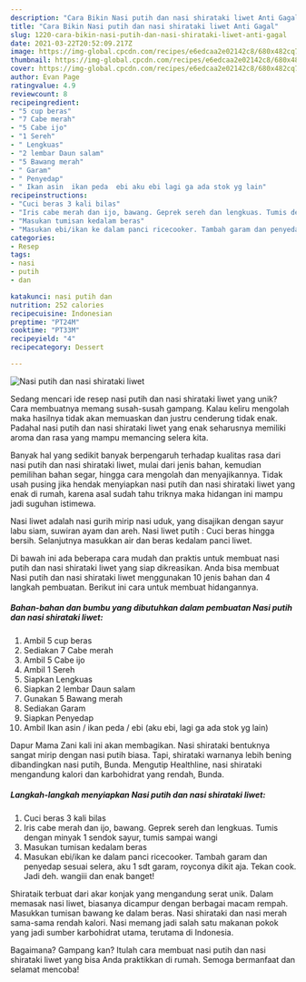 ```yaml
---
description: "Cara Bikin Nasi putih dan nasi shirataki liwet Anti Gagal"
title: "Cara Bikin Nasi putih dan nasi shirataki liwet Anti Gagal"
slug: 1220-cara-bikin-nasi-putih-dan-nasi-shirataki-liwet-anti-gagal
date: 2021-03-22T20:52:09.217Z
image: https://img-global.cpcdn.com/recipes/e6edcaa2e02142c8/680x482cq70/nasi-putih-dan-nasi-shirataki-liwet-foto-resep-utama.jpg
thumbnail: https://img-global.cpcdn.com/recipes/e6edcaa2e02142c8/680x482cq70/nasi-putih-dan-nasi-shirataki-liwet-foto-resep-utama.jpg
cover: https://img-global.cpcdn.com/recipes/e6edcaa2e02142c8/680x482cq70/nasi-putih-dan-nasi-shirataki-liwet-foto-resep-utama.jpg
author: Evan Page
ratingvalue: 4.9
reviewcount: 8
recipeingredient:
- "5 cup beras"
- "7 Cabe merah"
- "5 Cabe ijo"
- "1 Sereh"
- " Lengkuas"
- "2 lembar Daun salam"
- "5 Bawang merah"
- " Garam"
- " Penyedap"
- " Ikan asin  ikan peda  ebi aku ebi lagi ga ada stok yg lain"
recipeinstructions:
- "Cuci beras 3 kali bilas"
- "Iris cabe merah dan ijo, bawang. Geprek sereh dan lengkuas. Tumis dengan minyak 1 sendok sayur, tumis sampai wangi"
- "Masukan tumisan kedalam beras"
- "Masukan ebi/ikan ke dalam panci ricecooker. Tambah garam dan penyedap sesuai selera, aku 1 sdt garam, royconya dikit aja. Tekan cook. Jadi deh. wangiii dan enak banget!"
categories:
- Resep
tags:
- nasi
- putih
- dan

katakunci: nasi putih dan 
nutrition: 252 calories
recipecuisine: Indonesian
preptime: "PT24M"
cooktime: "PT33M"
recipeyield: "4"
recipecategory: Dessert

---
```



![Nasi putih dan nasi shirataki liwet](https://img-global.cpcdn.com/recipes/e6edcaa2e02142c8/680x482cq70/nasi-putih-dan-nasi-shirataki-liwet-foto-resep-utama.jpg)

Sedang mencari ide resep nasi putih dan nasi shirataki liwet yang unik? Cara membuatnya memang susah-susah gampang. Kalau keliru mengolah maka hasilnya tidak akan memuaskan dan justru cenderung tidak enak. Padahal nasi putih dan nasi shirataki liwet yang enak seharusnya memiliki aroma dan rasa yang mampu memancing selera kita.

Banyak hal yang sedikit banyak berpengaruh terhadap kualitas rasa dari nasi putih dan nasi shirataki liwet, mulai dari jenis bahan, kemudian pemilihan bahan segar, hingga cara mengolah dan menyajikannya. Tidak usah pusing jika hendak menyiapkan nasi putih dan nasi shirataki liwet yang enak di rumah, karena asal sudah tahu triknya maka hidangan ini mampu jadi suguhan istimewa.

Nasi liwet adalah nasi gurih mirip nasi uduk, yang disajikan dengan sayur labu siam, suwiran ayam dan areh. Nasi liwet putih : Cuci beras hingga bersih. Selanjutnya masukkan air dan beras kedalam panci liwet.


Di bawah ini ada beberapa cara mudah dan praktis untuk membuat nasi putih dan nasi shirataki liwet yang siap dikreasikan. Anda bisa membuat Nasi putih dan nasi shirataki liwet menggunakan 10 jenis bahan dan 4 langkah pembuatan. Berikut ini cara untuk membuat hidangannya.

<!--inarticleads1-->

##### Bahan-bahan dan bumbu yang dibutuhkan dalam pembuatan Nasi putih dan nasi shirataki liwet:

1. Ambil 5 cup beras
1. Sediakan 7 Cabe merah
1. Ambil 5 Cabe ijo
1. Ambil 1 Sereh
1. Siapkan  Lengkuas
1. Siapkan 2 lembar Daun salam
1. Gunakan 5 Bawang merah
1. Sediakan  Garam
1. Siapkan  Penyedap
1. Ambil  Ikan asin / ikan peda / ebi (aku ebi, lagi ga ada stok yg lain)


Dapur Mama Zani kali ini akan membagikan. Nasi shirataki bentuknya sangat mirip dengan nasi putih biasa. Tapi, shirataki warnanya lebih bening dibandingkan nasi putih, Bunda. Mengutip Healthline, nasi shirataki mengandung kalori dan karbohidrat yang rendah, Bunda. 

<!--inarticleads2-->

##### Langkah-langkah menyiapkan Nasi putih dan nasi shirataki liwet:

1. Cuci beras 3 kali bilas
1. Iris cabe merah dan ijo, bawang. Geprek sereh dan lengkuas. Tumis dengan minyak 1 sendok sayur, tumis sampai wangi
1. Masukan tumisan kedalam beras
1. Masukan ebi/ikan ke dalam panci ricecooker. Tambah garam dan penyedap sesuai selera, aku 1 sdt garam, royconya dikit aja. Tekan cook. Jadi deh. wangiii dan enak banget!


Shirataik terbuat dari akar konjak yang mengandung serat unik. Dalam memasak nasi liwet, biasanya dicampur dengan berbagai macam rempah. Masukkan tumisan bawang ke dalam beras. Nasi shirataki dan nasi merah sama-sama rendah kalori. Nasi memang jadi salah satu makanan pokok yang jadi sumber karbohidrat utama, terutama di Indonesia. 

Bagaimana? Gampang kan? Itulah cara membuat nasi putih dan nasi shirataki liwet yang bisa Anda praktikkan di rumah. Semoga bermanfaat dan selamat mencoba!
